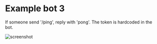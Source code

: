 # Example bot 3
If someone send '/ping', reply with 'pong'. The token is hardcoded in the bot.

![screenshot](https://user-images.githubusercontent.com/40854260/159397107-37ecaad8-7819-4e4f-8d93-aee444d7c0aa.png)
